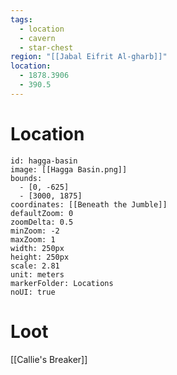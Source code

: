 ```yaml
---
tags:
  - location
  - cavern
  - star-chest
region: "[[Jabal Eifrit Al-gharb]]"
location:
  - 1878.3906
  - 390.5
---
```

# Location
```leaflet
id: hagga-basin
image: [[Hagga Basin.png]]
bounds:
  - [0, -625]
  - [3000, 1875]
coordinates: [[Beneath the Jumble]]
defaultZoom: 0
zoomDelta: 0.5
minZoom: -2
maxZoom: 1
width: 250px
height: 250px
scale: 2.81
unit: meters
markerFolder: Locations
noUI: true
```
# Loot
[[Callie's Breaker]]